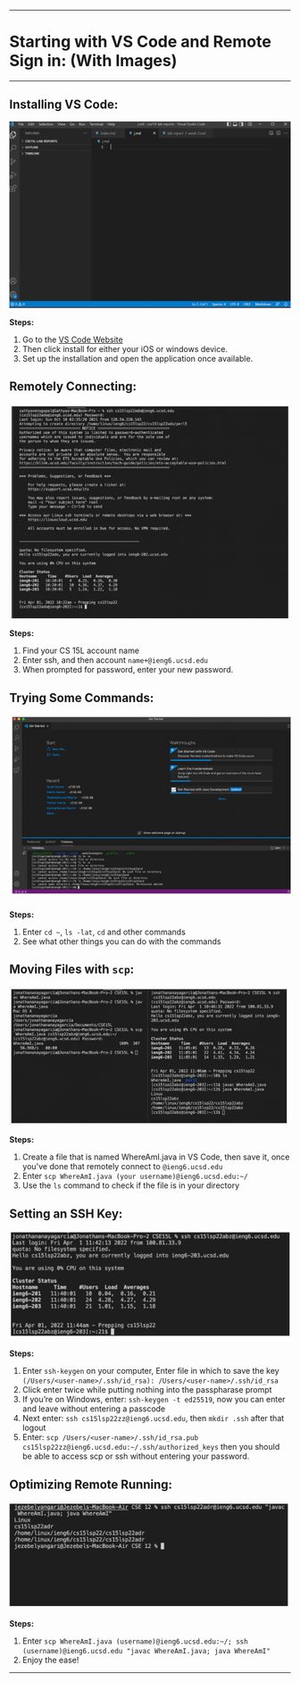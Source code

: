 ------
# Starting with VS Code and Remote Sign in: (With Images)
------
## Installing VS Code:
![image](https://github.com/ItsTheOneAJ/cse15l-lab-reports/blob/main/Screenshot%202022-04-08%20112204.png)

**Steps:**
1. Go to the [VS Code Website](https://code.visualstudio.com/download)
2. Then click install for either your iOS or windows device. 
3. Set up the installation and open the application once available. 


## Remotely Connecting: 
![image](https://github.com/ItsTheOneAJ/jk/blob/main/Screenshot%202022-04-10%20234847.png)

**Steps:**
1. Find your CS 15L account name
2. Enter ssh, and then account ``name+@ieng6.ucsd.edu``
3. When prompted for password, enter your new password. 


## Trying Some Commands: 
![image](https://github.com/ItsTheOneAJ/cse15l-lab-reports/blob/main/Screenshot%202022-04-08%20114447.png)

**Steps:**
1. Enter ``cd ~``, ``ls -lat``, ``cd`` and other commands
2. See what other things you can do with the commands


## Moving Files with `scp`: 
![image](https://github.com/ItsTheOneAJ/jk/blob/main/Screenshot%202022-04-10%20234725.png)

**Steps:**
1. Create a file that is named WhereAmI.java in VS Code, then save it, once you've done that remotely connect to ``@ieng6.ucsd.edu``
2. Enter ``scp WhereAmI.java (your username)@ieng6.ucsd.edu:~/``
3. Use the ``ls`` command to check if the file is in your directory


## Setting an SSH Key: 
![image](https://github.com/ItsTheOneAJ/jk/blob/main/Screenshot%202022-04-10%20234542.png)

**Steps:**
1. Enter ``ssh-keygen`` on your computer, Enter file in which to save the key ``(/Users/<user-name>/.ssh/id_rsa): /Users/<user-name>/.ssh/id_rsa``
2. Click enter twice while putting nothing into the passpharase prompt
3. If you’re on Windows, enter: ``ssh-keygen -t ed25519``, now you can enter and leave without entering a passcode
4. Next enter: ``ssh cs15lsp22zz@ieng6.ucsd.edu``, then ``mkdir .ssh`` after that logout
5. Enter: ``scp /Users/<user-name>/.ssh/id_rsa.pub cs15lsp22zz@ieng6.ucsd.edu:~/.ssh/authorized_keys`` then you should be able to access scp or ssh without entering your password.




## Optimizing Remote Running: 
![image](https://github.com/ItsTheOneAJ/jk/blob/main/Screenshot%202022-04-10%20232906.png)

**Steps:**
1. Enter ``scp WhereAmI.java (username)@ieng6.ucsd.edu:~/; ssh (username)@ieng6.ucsd.edu "javac WhereAmI.java; java WhereAmI"``
2. Enjoy the ease!

------
